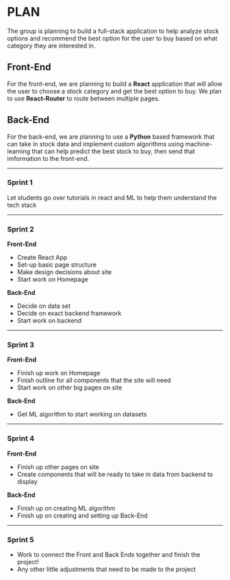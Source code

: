 # PLAN

The group is planning to build a full-stack application to help analyze stock options and recommend the best option for the user to buy based on what category they are interested in.

## Front-End

For the front-end, we are planning to build a **React** application that will allow the user to choose a stock category and get the best option to buy. We plan to use **React-Router** to route between multiple pages.

## Back-End

For the back-end, we are planning to use a **Python** based framework that can take in stock data and implement custom algorithms using machine-learning that can help predict the best stock to buy, then send that imformation to the front-end.

- - - -

### Sprint 1

Let students go over tutorials in react and ML to help them understand the tech stack

- - - -

### Sprint 2

**Front-End**
* Create React App
* Set-up basic page structure
* Make design decisions about site
* Start work on Homepage

**Back-End**
* Decide on data set
* Decide on exact backend framework
* Start work on backend

- - - -

### Sprint 3

**Front-End**
* Finish up work on Homepage
* Finish outline for all components that the site will need
* Start work on other big pages on site

**Back-End**
* Get ML algorithm to start working on datasets

- - - -

### Sprint 4

**Front-End**
* Finish up other pages on site
* Create components that will be ready to take in data from backend to display

**Back-End**
* Finish up on creating ML algorithm
* Finish up on creating and setting up Back-End

- - - -

### Sprint 5

* Work to connect the Front and Back Ends together and finish the project!
* Any other little adjustments that need to be made to the project
